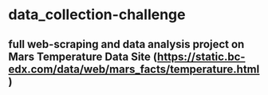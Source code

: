 # data_collection-challenge
## full web-scraping and data analysis project on Mars Temperature Data Site (https://static.bc-edx.com/data/web/mars_facts/temperature.html)

